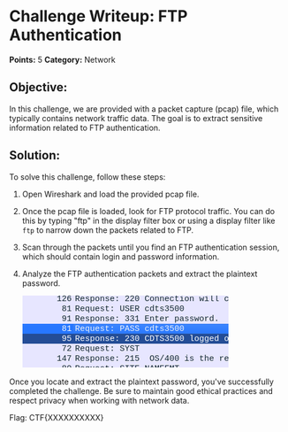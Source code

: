 # Challenge Writeup: FTP Authentication
**Points:** 5
**Category:** Network

## Objective:
In this challenge, we are provided with a packet capture (pcap) file, which typically contains network traffic data. The goal is to extract sensitive information related to FTP authentication.

## Solution:
To solve this challenge, follow these steps:

1. Open Wireshark and load the provided pcap file.

2. Once the pcap file is loaded, look for FTP protocol traffic. You can do this by typing "ftp" in the display filter box or using a display filter like `ftp` to narrow down the packets related to FTP.

3. Scan through the packets until you find an FTP authentication session, which should contain login and password information.

4. Analyze the FTP authentication packets and extract the plaintext password.


      ![Flag](flag.png)

Once you locate and extract the plaintext password, you've successfully completed the challenge. Be sure to maintain good ethical practices and respect privacy when working with network data.

Flag: CTF{XXXXXXXXXX}
